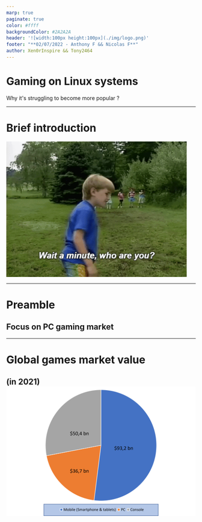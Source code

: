 ```yaml
---
marp: true
paginate: true
color: #ffff
backgroundColor: #2A2A2A
header: '![width:100px height:100px](./img/logo.png)'
footer: "**02/07/2022 - Anthony F && Nicolas F**"
author: Xen0rInspire && Tony2464
---
```

<style>
section {
  font-family: 'Century Gothic', serif !important;
  font-size: 26pt
}
</style>
<!-- _class: invert -->

# Gaming on Linux systems <!-- fit -->
Why it's struggling to become more popular ?

---
<!-- _class: invert -->

# Brief introduction
![bg fit right](./img/who_are_you.gif) 

---
<!-- _class: invert -->

# Preamble
## Focus on PC gaming market
---

<!-- _class: invert -->

# Global games market value 
(in 2021)
![bg fit right](./img/market_shares_gaming.png)
---